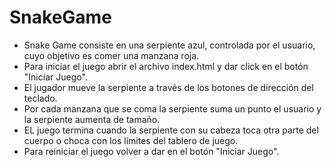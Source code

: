 # SnakeGame
- Snake Game consiste en una serpiente azul, controlada por el usuario, cuyo objetivo es comer una manzana roja. 
- Para iniciar el juego abrir el archivo index.html y dar click en el botón "Iniciar Juego". 
- El jugador mueve la serpiente a través de los botones de dirección del teclado.
- Por cada manzana que se coma la serpiente suma un punto el usuario y la serpiente aumenta de tamaño. 
- EL juego termina cuando la serpiente con su cabeza toca otra parte del cuerpo o choca con los límites del tablero de juego.
- Para reiniciar el juego volver a dar en el botón "Iniciar Juego".
